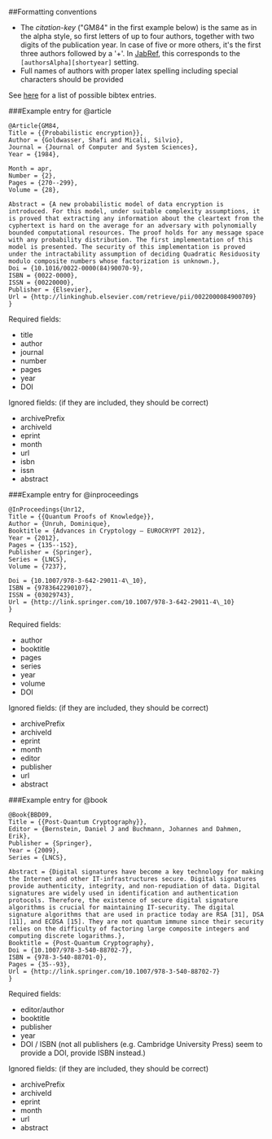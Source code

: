 ##Formatting conventions
* The *citation-key* ("GM84" in the first example below) is the same as in the alpha style, so first letters of up to four authors, together with two digits of the publication year. In case of five or more others, it's the first three authors followed by a '+'. In [JabRef](http://jabref.sourceforge.net/), this corresponds to the `[authorsAlpha][shortyear]` setting.
* Full names of authors with proper latex spelling including special characters should be provided

See [here](https://en.wikipedia.org/wiki/BibTeX#Entry_types) for a list of possible bibtex entries.



###Example entry for @article
```
@Article{GM84,
Title = {{Probabilistic encryption}},
Author = {Goldwasser, Shafi and Micali, Silvio},
Journal = {Journal of Computer and System Sciences},
Year = {1984},

Month = apr,
Number = {2},
Pages = {270--299},
Volume = {28},

Abstract = {A new probabilistic model of data encryption is introduced. For this model, under suitable complexity assumptions, it is proved that extracting any information about the cleartext from the cyphertext is hard on the average for an adversary with polynomially bounded computational resources. The proof holds for any message space with any probability distribution. The first implementation of this model is presented. The security of this implementation is proved under the intractability assumption of deciding Quadratic Residuosity modulo composite numbers whose factorization is unknown.},
Doi = {10.1016/0022-0000(84)90070-9},
ISBN = {0022-0000},
ISSN = {00220000},
Publisher = {Elsevier},
Url = {http://linkinghub.elsevier.com/retrieve/pii/0022000084900709}
}
```

Required fields:
* title
* author
* journal
* number
* pages
* year
* DOI

Ignored fields: (if they are included, they should be correct)
* archivePrefix
* archiveId
* eprint
* month
* url
* isbn
* issn
* abstract

###Example entry for @inproceedings
```
@InProceedings{Unr12,
Title = {{Quantum Proofs of Knowledge}},
Author = {Unruh, Dominique},
Booktitle = {Advances in Cryptology – EUROCRYPT 2012},
Year = {2012},
Pages = {135--152},
Publisher = {Springer},
Series = {LNCS},
Volume = {7237},

Doi = {10.1007/978-3-642-29011-4\_10},
ISBN = {9783642290107},
ISSN = {03029743},
Url = {http://link.springer.com/10.1007/978-3-642-29011-4\_10}
}
```

Required fields:
* author
* booktitle
* pages
* series
* year
* volume
* DOI

Ignored fields: (if they are included, they should be correct)
* archivePrefix
* archiveId
* eprint
* month
* editor
* publisher
* url
* abstract


###Example entry for @book
```
@Book{BBD09,
Title = {{Post-Quantum Cryptography}},
Editor = {Bernstein, Daniel J and Buchmann, Johannes and Dahmen, Erik},
Publisher = {Springer},
Year = {2009},
Series = {LNCS},

Abstract = {Digital signatures have become a key technology for making the Internet and other IT-infrastructures secure. Digital signatures provide authenticity, integrity, and non-repudiation of data. Digital signatures are widely used in identification and authentication protocols. Therefore, the existence of secure digital signature algorithms is crucial for maintaining IT-security. The digital signature algorithms that are used in practice today are RSA [31], DSA [11], and ECDSA [15]. They are not quantum immune since their security relies on the difficulty of factoring large composite integers and computing discrete logarithms.},
Booktitle = {Post-Quantum Cryptography},
Doi = {10.1007/978-3-540-88702-7},
ISBN = {978-3-540-88701-0},
Pages = {35--93},
Url = {http://link.springer.com/10.1007/978-3-540-88702-7}
}
```

Required fields:
* editor/author
* booktitle
* publisher
* year
* DOI / ISBN (not all publishers (e.g. Cambridge University Press) seem to provide a DOI, provide ISBN instead.)

Ignored fields: (if they are included, they should be correct)
* archivePrefix
* archiveId
* eprint
* month
* url
* abstract
